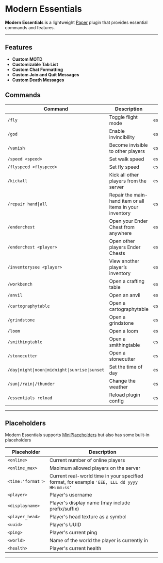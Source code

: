 # Modern Essentials

**Modern Essentials** is a lightweight [Paper](https://papermc.io/software/paper) plugin that provides essential
commands and features.

---

## Features

- **Custom MOTD**
- **Customizable Tab List**
- **Custom Chat Formatting**
- **Custom Join and Quit Messages**
- **Custom Death Messages**

## Commands

| Command                                        | Description                                              | Permission                     |
|------------------------------------------------|----------------------------------------------------------|--------------------------------|
| `/fly`                                         | Toggle flight mode                                       | `essentials.fly`               |
| `/god`                                         | Enable invincibility                                     | `essentials.god`               |
| `/vanish`                                      | Become invisible to other players                        | `essentials.vanish`            |
| `/speed <speed>`                               | Set walk speed                                           | `essentials.speed`             |
| `/flyspeed <flyspeed>`                         | Set fly speed                                            | `essentials.flyspeed`          |
| `/kickall`                                     | Kick all other players from the server                   | `essentials.kickall`           |
| `/repair hand\|all`                            | Repair the main-hand item or all items in your inventory | `essentials.repair`            |
| `/enderchest`                                  | Open your Ender Chest from anywhere                      | `essentials.enderchest`        |
| `/enderchest <player>`                         | Open other players Ender Chests                          | `essentials.enderchest.others` |
| `/inventorysee <player>`                       | View another player’s inventory                          | `essentials.inventorysee`      |
| `/workbench`                                   | Open a crafting table                                    | `essentials.workbench`         |
| `/anvil`                                       | Open an anvil                                            | `essentials.anvil`             |
| `/cartographytable`                            | Open a cartographytable                                  | `essentials.cartographytable`  |
| `/grindstone`                                  | Open a grindstone                                        | `essentials.grindstone`        |
| `/loom`                                        | Open a loom                                              | `essentials.loom`              |
| `/smithingtable`                               | Open a smithingtable                                     | `essentials.smithingtable`     |
| `/stonecutter`                                 | Open a stonecutter                                       | `essentials.stonecutter`       |
| `/day\|night\|noon\|midnight\|sunrise\|sunset` | Set the time of day                                      | `essentials.time`              |
| `/sun\|/rain\|/thunder`                        | Change the weather                                       | `essentials.weather`           |
| `/essentials reload`                           | Reload plugin config                                     | `essentials.reload`            |

---

## Placeholders

Modern Essentials supports [MiniPlaceholders](https://modrinth.com/plugin/miniplaceholders) but also has some built-in
placeholders

| Placeholder       | Description                                                                                 |
|-------------------|---------------------------------------------------------------------------------------------|
| `<online>`        | Current number of online players                                                            |
| `<online_max>`    | Maximum allowed players on the server                                                       |
| `<time:'format'>` | Current real-world time in your specified format, for example `'EEE, LLL dd yyyy HH:mm:ss'` |
| `<player>`        | Player's username                                                                           |
| `<displayname>`   | Player's display name (may include prefix/suffix)                                           |
| `<player_head>`   | Player's head texture as a symbol                                                           |
| `<uuid>`          | Player's UUID                                                                               |
| `<ping>`          | Player's current ping                                                                       |
| `<world>`         | Name of the world the player is currently in                                                |
| `<health>`        | Player's current health                                                                     |

---
